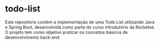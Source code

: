 # todo-list
Este repositório contém a implementação de uma Todo List utilizando Java e Spring Boot, desenvolvida como parte do curso introdutório da Rocketse. O projeto tem como objetivo praticar os conceitos básicos de desenvolvimento back-end
